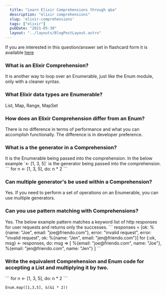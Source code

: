 ```yaml
---
  title: "Learn Elixir Comprehensions through q&a"
  description: "elixir comprehensions"
  slug: 'elixir-comprehensions'
  tags: ["elixir"]
  pubDate: "2021-05-30"
  layout: "../layouts/BlogPostLayout.astro"
---
```


If you are interested in this question/answer set in flashcard form it is available [here](https://tinytechtuts.com/decks/elixir/comprehensions/a756fa67-e16d-4cf8-b303-1cbee8b22fce)

<h3>What is an Elixir Comprehension?</h3>
It is another way to loop over an Enumerable, just like the Enum module, only with a cleaner syntax.

<h3>What Elixir data types are Enumerable?</h3>
List, Map, Range, MapSet

<h3>How does an Elixir Comprehension differ from an Enum?</h3>
There is no difference in terms of performance and what you can accomplish functionally. The difference is in developer preference.

<h3>What is a the generator in a Comprehension?</h3>
It is the Enumerable being passed into the comprehension. In the below example `<- [1, 3, 5]` is the generator being passed into the comprehension.
```
for n <- [1, 3, 5], do: n * 2
```

<h3>Can multiple generator's be used within a Comprehension?</h3>
Yes. If you need to perform a set of operations on an Enumerable, you can use multiple generators.

<h3>Can you use pattern matching with Comprehensions?</h3>
Yes. The below example pattern matches a keyword list of http responses for user requests and returns only the successes.
```
responses = [ok: %{name: "Joe", email: "joe@friendo.com"}, error: "invalid request", error: "invalid request", ok: %{name: "Jen", email: "jen@friendo.com"}]
for {:ok, msg} <- responses, do: msg
=> [
  %{email: "joe@friendo.com", name: "Joe"},
  %{email: "jen@friendo.com", name: "Jen"}
]
```

<h3>Write the equivalent Comprehension and Enum code for accepting a List and multiplying it by two.</h3>
```
for n <- [1, 3, 5], do: n * 2
```

```
Enum.map([1,3,5], &(&1 * 2))
```
